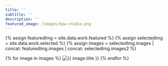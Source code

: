 ```yaml
---
title: ''
subtitle: ''
description: ''
featured_image: /images/kpw-studio.png
---
```


{% assign featuredImg = site.data.work.featured %}
{% assign selectedImg = site.data.work.selected %}
{% assign images = selectedImg.images | concat: featuredImg.images | concat: selectedImg.images2 %}

<div>
  {% for image in images %}
    <img src="/images/{{ image.src }}" alt="{{ image.title }}">
  {% endfor %}
</div>